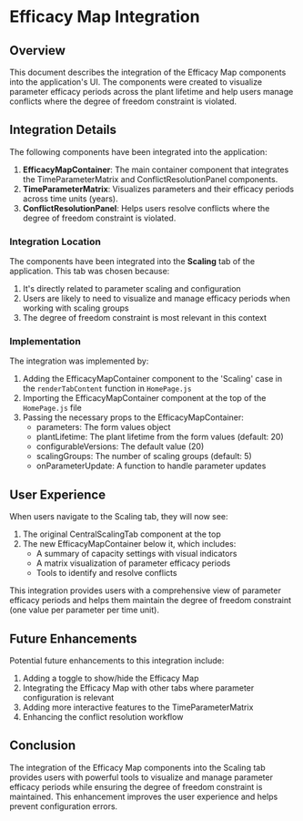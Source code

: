 # Efficacy Map Integration

## Overview

This document describes the integration of the Efficacy Map components into the application's UI. The components were created to visualize parameter efficacy periods across the plant lifetime and help users manage conflicts where the degree of freedom constraint is violated.

## Integration Details

The following components have been integrated into the application:

1. **EfficacyMapContainer**: The main container component that integrates the TimeParameterMatrix and ConflictResolutionPanel components.
2. **TimeParameterMatrix**: Visualizes parameters and their efficacy periods across time units (years).
3. **ConflictResolutionPanel**: Helps users resolve conflicts where the degree of freedom constraint is violated.

### Integration Location

The components have been integrated into the **Scaling** tab of the application. This tab was chosen because:

1. It's directly related to parameter scaling and configuration
2. Users are likely to need to visualize and manage efficacy periods when working with scaling groups
3. The degree of freedom constraint is most relevant in this context

### Implementation

The integration was implemented by:

1. Adding the EfficacyMapContainer component to the 'Scaling' case in the `renderTabContent` function in `HomePage.js`
2. Importing the EfficacyMapContainer component at the top of the `HomePage.js` file
3. Passing the necessary props to the EfficacyMapContainer:
   - parameters: The form values object
   - plantLifetime: The plant lifetime from the form values (default: 20)
   - configurableVersions: The default value (20)
   - scalingGroups: The number of scaling groups (default: 5)
   - onParameterUpdate: A function to handle parameter updates

## User Experience

When users navigate to the Scaling tab, they will now see:

1. The original CentralScalingTab component at the top
2. The new EfficacyMapContainer below it, which includes:
   - A summary of capacity settings with visual indicators
   - A matrix visualization of parameter efficacy periods
   - Tools to identify and resolve conflicts

This integration provides users with a comprehensive view of parameter efficacy periods and helps them maintain the degree of freedom constraint (one value per parameter per time unit).

## Future Enhancements

Potential future enhancements to this integration include:

1. Adding a toggle to show/hide the Efficacy Map
2. Integrating the Efficacy Map with other tabs where parameter configuration is relevant
3. Adding more interactive features to the TimeParameterMatrix
4. Enhancing the conflict resolution workflow

## Conclusion

The integration of the Efficacy Map components into the Scaling tab provides users with powerful tools to visualize and manage parameter efficacy periods while ensuring the degree of freedom constraint is maintained. This enhancement improves the user experience and helps prevent configuration errors.
